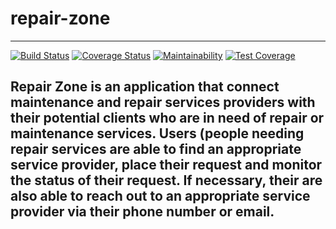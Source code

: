 # repair-zone
---

[![Build Status](https://www.travis-ci.org/tutugodfrey/repair-zone.svg?branch=develop)](https://www.travis-ci.org/tutugodfrey/repair-zone)
[![Coverage Status](https://coveralls.io/repos/github/tutugodfrey/repair-zone/badge.svg)](https://coveralls.io/github/tutugodfrey/repair-zone)
[![Maintainability](https://api.codeclimate.com/v1/badges/6df91c3790880895b34e/maintainability)](https://codeclimate.com/github/tutugodfrey/repair-zone/maintainability)
[![Test Coverage](https://api.codeclimate.com/v1/badges/6df91c3790880895b34e/test_coverage)](https://codeclimate.com/github/tutugodfrey/repair-zone/test_coverage)

Repair Zone is an application that connect maintenance and repair services providers with their potential clients who are in need of repair or maintenance services. Users (people needing repair services are able to find an appropriate service provider, place their request and monitor the status of their request. If necessary, their are also able to reach out to an appropriate service provider via their phone number or email. 
---
